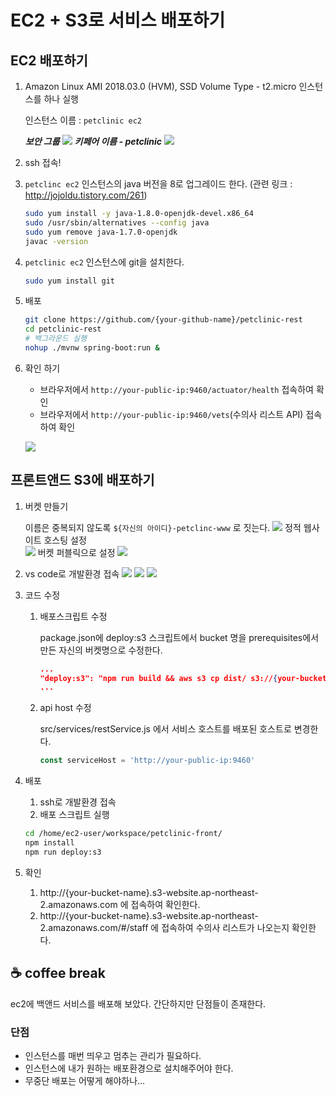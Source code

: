 # EC2 + S3로 서비스 배포하기

## EC2 배포하기

1. Amazon Linux AMI 2018.03.0 (HVM), SSD Volume Type - t2.micro 인스턴스를 하나 실행
 
    인스턴스 이름 : `petclinic ec2`
    
    ***보안 그룹***
    ![](01_DEPLOY_EC2/ec2-sg.png)
    ***키페어 이름 - petclinic***
    ![](01_DEPLOY_EC2/ec2-keypair.png)
1. ssh 접속!
1. `petclinc ec2` 인스턴스의 java 버전을 8로 업그레이드 한다. (관련 링크 : http://jojoldu.tistory.com/261)
    ```bash
    sudo yum install -y java-1.8.0-openjdk-devel.x86_64
    sudo /usr/sbin/alternatives --config java
    sudo yum remove java-1.7.0-openjdk
    javac -version
    ```
1. `petclinic ec2` 인스턴스에 git을 설치한다.
    ```bash
    sudo yum install git
    ```

1. 배포 
    ```bash 
    git clone https://github.com/{your-github-name}/petclinic-rest
    cd petclinic-rest
    # 백그라운드 실행
    nohup ./mvnw spring-boot:run &
    ```

1. 확인 하기

     - 브라우저에서 `http://your-public-ip:9460/actuator/health` 접속하여 확인
     - 브라우저에서 `http://your-public-ip:9460/vets`(수의사 리스트 API) 접속하여 확인
     
     ![](01_DEPLOY_EC2/ec2-deploy-check.png)
    
    

## 프론트앤드 S3에 배포하기

1. 버켓 만들기 
    
    이름은 중복되지 않도록 `${자신의 아이디}-petclinc-www` 로 짓는다. 
    ![](01_DEPLOY_EC2/s3-bucket-www-1.png)
    정적 웹사이트 호스팅 설정     
    ![](01_DEPLOY_EC2/s3-bucket-www-2.png)
    버켓 퍼블릭으로 설정
    ![](01_DEPLOY_EC2/s3-bucket-www-3.png)

1. vs code로 개발환경 접속
    ![](01_DEPLOY_EC2/ftp-simple-1.png)
    ![](01_DEPLOY_EC2/ftp-simple-2.png)
    ![](01_DEPLOY_EC2/ftp-simple-3.png)

1. 코드 수정
    1. 배포스크립트 수정
    
        package.json에 deploy:s3 스크립트에서 bucket 명을 prerequisites에서 만든 자신의 버켓명으로 수정한다.
        ```json
        ...
        "deploy:s3": "npm run build && aws s3 cp dist/ s3://{your-bucket-name} --recursive"
        ...
        ```
    1. api host 수정
    
        src/services/restService.js 에서 서비스 호스트를 배포된 호스트로 변경한다.
        ```js
        const serviceHost = 'http://your-public-ip:9460'
        ```
1. 배포
    1. ssh로 개발환경 접속
    1. 배포 스크립트 실행
    ```bash
    cd /home/ec2-user/workspace/petclinic-front/
    npm install
    npm run deploy:s3
    ```
1. 확인
    1. http://{your-bucket-name}.s3-website.ap-northeast-2.amazonaws.com 에 접속하여 확인한다.
    1. http://{your-bucket-name}.s3-website.ap-northeast-2.amazonaws.com/#/staff 에 접속하여 수의사 리스트가 나오는지 확인한다.

## :coffee: coffee break
ec2에 백앤드 서비스를 배포해 보았다. 간단하지만 단점들이 존재한다.

### 단점
- 인스턴스를 매번 띄우고 멈추는 관리가 필요하다.
- 인스턴스에 내가 원하는 배포환경으로 설치해주어야 한다.
- 무중단 배포는 어떻게 해야하나...
